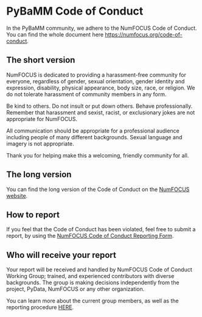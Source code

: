 # PyBaMM Code of Conduct
In the PyBaMM community, we adhere to the NumFOCUS Code of Conduct. You can find the whole document here https://numfocus.org/code-of-conduct.

## The short version
NumFOCUS is dedicated to providing a harassment-free community for everyone, regardless of gender, sexual orientation, gender identity and expression, disability, physical appearance, body size, race, or religion. We do not tolerate harassment of community members in any form.

Be kind to others. Do not insult or put down others. Behave professionally. Remember that harassment and sexist, racist, or exclusionary jokes are not appropriate for NumFOCUS.

All communication should be appropriate for a professional audience including people of many different backgrounds. Sexual language and imagery is not appropriate.

Thank you for helping make this a welcoming, friendly community for all.

## The long version
You can find the long version of the Code of Conduct on the [NumFOCUS website](https://numfocus.org/code-of-conduct).

## How to report
If you feel that the Code of Conduct has been violated, feel free to submit a report, by using the [NumFOCUS Code of Conduct Reporting Form](https://numfocus.typeform.com/to/ynjGdT?typeform-source=numfocus.org).

## Who will receive your report
Your report will be received and handled by NumFOCUS Code of Conduct Working Group; trained, and experienced contributors with diverse backgrounds. The group is making decisions independently from the project, PyData, NumFOCUS or any other organization.

You can learn more about the current group members, as well as the reporting procedure [HERE](https://numfocus.org/code-of-conduct).
